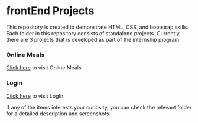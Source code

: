 # frontEnd Projects

This repository is created to demonstrate HTML, CSS, and bootstrap skills. Each folder in this repository consists of standalone projects.
Currently, there are 3 projects that is developed as part of the internship program.

### Online Meals 
[Click here](https://lavanya-sathya.github.io/frontEnd/OnlineMeals/) to visit Online Meals.

### Login 
[Click here](https://lavanya-sathya.github.io/frontEnd/logIn/) to visit LogIn.





If any of the items interests your curiosity, you can check the relevant folder for a detailed description and screenshots.
